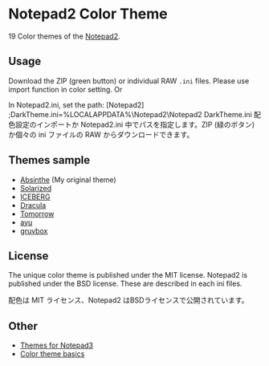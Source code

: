# Notepad2 Color Theme
19 Color themes of the [Notepad2](https://github.com/zufuliu/notepad2).

## Usage
Download the ZIP (green button) or individual RAW `.ini` files.  Please use import function in color setting. Or

In Notepad2.ini, set the path:
[Notepad2]
;DarkTheme.ini=%LOCALAPPDATA%\Notepad2\Notepad2 DarkTheme.ini
配色設定のインポートか Notepad2.ini 中でパスを指定します。ZIP (緑のボタン) か個々の ini ファイルの RAW からダウンロードできます。

## Themes sample
- [Absinthe](https://github.com/maboroshin/Absinthe.color) (My original theme)
- [Solarized](https://github.com/altercation/solarized#solarized)
- [ICEBERG](https://github.com/cocopon/iceberg.vim#readme)
- [Dracula](https://github.com/dracula/dracula-theme#color-palette)
- [Tomorrow](https://github.com/chriskempson/tomorrow-theme)
- [ayu](https://github.com/dempfi/ayu#screenshots)
- [gruvbox](https://github.com/morhetz/gruvbox#screenshots)

## License
The unique color theme is published under the MIT license. Notepad2 is published under the BSD license. These are described in each ini files.

配色は MIT ライセンス、Notepad2 はBSDライセンスで公開されています。

## Other
- [Themes for Notepad3](https://github.com/maboroshin/Notepad3ColorTheme)
- [Color theme basics](https://github.com/maboroshin/Notepad2ColorTheme/wiki)
